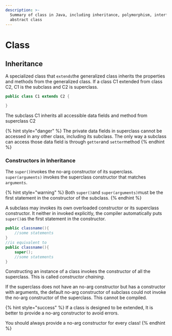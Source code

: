 ```yaml
---
description: >-
  Summary of class in Java, including inheritance, polymorphism, interface, and
  abstract class
---
```


# Class

## Inheritance

A specialized class that `extends`the generalized class inherits the properties and methods from the generalized class. If a class C1 extended from class C2, C1 is the subclass and C2 is superclass.

```java
public class C1 extends C2 {

}
```

The subclass C1 inherits all accessible data fields and method from superclass C2

{% hint style="danger" %}
The private data fields in superclass cannot be accessed in any other class, including its subclass. The only way a subclass can access those data field is through `getter`and `setter`method
{% endhint %}

### Constructors in Inheritance

The `super()`invokes the no-arg constructor of its superclass. `super(arguments)` invokes the superclass constructor that matches `arguments`. 

{% hint style="warning" %}
Both `super()`and `super(arguments)`must be the first statement in the constructor of the subclass.
{% endhint %}

A subclass may invokes its own overloaded constructor or its superclass constructor. It neither in invoked explicitly, the compiler automatically puts `super()`as the first statement in the constructor. 

```java
public classname(){
    //some statements
}
//is equivalent to
public classname(){
    super();
    //some statements
}
```

 Constructing an instance of a class invokes the constructor of all the superclass. This is called _constructor chaining_.

If the superclass does not have an no-arg constructor but has a constructor with arguments, the default no-arg constructor of subclass could not invoke the no-arg constructor of the superclass. This cannot be compiled.

{% hint style="success" %}
If a class is designed to be extended, It is better to provide a no-arg constructor to avoid errors.

You should always provide a no-arg constructor for every class!
{% endhint %}





### 

